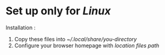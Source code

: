 # Set up only for *Linux*
Installation :
  1. Copy these files into *~/.local/share/you-directory*
  2. Configure your browser homepage with *location files path* 
